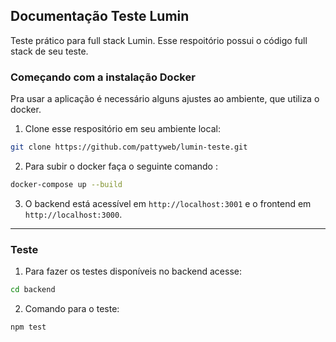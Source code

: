 ## Documentação Teste Lumin

Teste prático para full stack Lumin. Esse respoitório possui o código full stack de seu teste.

### Começando com a instalação Docker

Pra usar a aplicação é necessário alguns ajustes ao ambiente, que utiliza o docker.

1. Clone esse respositório em seu ambiente local:

```bash
git clone https://github.com/pattyweb/lumin-teste.git
```

2. Para subir o docker faça o seguinte comando :

```bash
docker-compose up --build
```

3. O backend está acessível em `http://localhost:3001` e o frontend em `http://localhost:3000`.

---

### Teste

1. Para fazer os testes disponíveis no backend acesse: 

```bash
cd backend
```

2. Comando para o teste:

```bash
npm test
```
